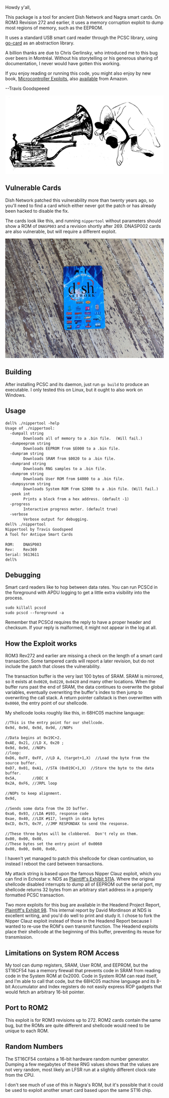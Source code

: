 Howdy y'all,

This package is a tool for ancient Dish Network and Nagra smart cards.
On ROM3 Revision 272 and earlier, it uses a memory corruption exploit
to dump most regions of memory, such as the EEPROM.

It uses a standard USB smart card reader through the PCSC library,
using [go-card](https://github.com/sf1/go-card) as an abstraction
library.

A billion thanks are due to Chris Gerlinsky, who introduced me to this
bug over beers in Montréal.  Without his storytelling or his generous
sharing of documentation, I never would have gotten this working.

If you enjoy reading or running this code, you might also enjoy by new
book, [Microcontroller
Exploits](https://nostarch.com/microcontroller-exploits), also
[available](https://www.amazon.com/Microcontroller-Exploits-Travis-Goodspeed/dp/1718503881)
from Amazon.

--Travis Goodspeeed

![Nipper is a buttlicker.](nipper.png)

## Vulnerable Cards

Dish Network patched this vulnerability more than twenty years ago, so
you'll need to find a card which either never got the patch or has already
been hacked to disable the fix.

The cards look like this, and running `nippertool` without parameters
should show a ROM of `DNASP003` and a revision shortly after 269.
DNASP002 cards are also vulnerable, but will require a different exploit.

![Nagra1 Smart Card](nagra1.jpg)

## Building

After installing PCSC and its daemon, just run `go build` to produce
an executable.  I only tested this on Linux, but it ought to also work
on Windows.

## Usage

```
dell% ./nippertool -help
Usage of ./nippertool:
  -dumpall string
        Downloads all of memory to a .bin file.  (Will fail.)
  -dumpeeprom string
        Downloads EEPROM from $E000 to a .bin file.
  -dumpram string
        Downloads SRAM from $0020 to a .bin file.
  -dumprand string
        Downloads RNG samples to a .bin file.
  -dumprom string
        Downloads User ROM from $4000 to a .bin file.
  -dumpsysrom string
        Downloads System ROM from $2000 to a .bin file. (Will fail.)
  -peek int
        Prints a block from a hex address. (default -1)
  -progress
        Interactive progress meter. (default true)
  -verbose
        Verbose output for debugging.
dell% ./nippertool 
Nippertool by Travis Goodspeed
A Tool for Antique Smart Cards

ROM:    DNASP003
Rev:    Rev369
Serial: 5613611
dell% 
```


## Debugging

Smart card readers like to hop between data rates.  You can run PCSCd
in the foreground with APDU logging to get a little extra visibility
into the process.

```
sudo killall pcscd
sudo pcscd --foreground -a
```

Remember that PCSCd requires the reply to have a proper header and
checksum.  If your reply is malformed, it might not appear in the log
at all.

## How the Exploit works

ROM3 Rev272 and earlier are missing a check on the length of a smart
card transaction.  Some tampered cards will report a later revision,
but do not include the patch that closes the vulnerability.

The transaction buffer is the very last 100 bytes of SRAM.
SRAM is mirrored, so it exists at `0x0020`, `0x0220`, `0x0420` and
many other locations.  When the buffer runs past the end of SRAM,
the data continues to overwrite the global variables, eventually
overwriting the buffer's index to then jump to overwriting the call
stack.  A return pointer callstack is then overwritten with `0x0060`,
the entry point of our shellcode.

My shellcode looks roughly like this, in 68HC05 machine language:

```
//This is the entry point for our shellcode.
0x9d, 0x9d, 0x9d, 0x9d, //NOPs

//Data begins at 0x19C+2.
0xAE, 0x21, //LD X, 0x20 ;
0x9d, 0x9d, //NOPs
//loop:
0xD6, 0xFF, 0xFF, //LD A, (target+1,X)  //Load the byte from the source buffer.
0xD7, 0x01, 0xA1, //STA (0x019C+1,X)  //Store the byte to the data buffer.
0x5A,       //DEC X
0x2A, 0xF6, //JRPL loop

//NOPs to keep alignment.
0x9d,

//Sends some data from the IO buffer.
0xa6, 0x93, //LDA #$93, response code
0xae, 0x40, //LDX #$17, length in data bytes
0xCD, 0x75, 0x7F, //JMP RESPONDAX to send the response.

//These three bytes will be clobbered.  Don't rely on them.
0x00, 0x00, 0x00,
//These bytes set the entry point of 0x0060
0x00, 0x00, 0x00, 0x60,
```

I haven't yet managed to patch this shellcode for clean continuation,
so instead I reboot the card between transactions.

My attack string is based upon the famous Nipper Clauz exploit, which
you can find in Echostar v. NDS as [Plaintiff's Exhibit
511A](http://www.murdochspirates.com/Pirates/Echostar/court/exhibits/TEX0511A.pdf).
Where the original shellcode disabled interrupts to dump all of EEPROM
out the serial port, my shellcode returns 32 bytes from an arbitrary
start address in a properly formatted PCSC transaction.

Two more exploits for this bug are available in the Headend Project
Report, [Plaintiff's Exhibit
98](http://www.murdochspirates.com/Pirates/Echostar/court/exhibits/TEX0098.pdf).
This internal report by David Mordinson at NDS is excellent writing,
and you'd do well to print and study it.  I chose to fork the Nipper
Clauz exploit instead of those in the Headend Report because I wanted
to re-use the ROM's own transmit function.  The Headend exploits place
their shellcode at the beginning of this buffer, preventing its reuse
for transmission.


## Limitations on System ROM Access

My tool can dump registers, SRAM, User ROM, and EEPROM, but the
ST16CF54 has a memory firewall that prevents code in SRAM from reading
code in the System ROM at 0x2000.  Code in System ROM can read itself,
and I'm able to call that code, but the 68HC05 machine language and
its 8-bit Accumulator and Index registers do not easily express ROP
gadgets that would fetch an arbitrary 16-bit pointer.

## Port to ROM2

This exploit is for ROM3 revisions up to 272.  ROM2 cards contain the
same bug, but the ROMs are quite different and shellcode would need to
be unique to each ROM.

## Random Numbers

The ST16CF54 contains a 16-bit hardware random number generator.
Dumping a few megabytes of these RNG values shows that the values are
not very random, most likely an LFSR run at a slightly different clock
rate from the CPU.

I don't see much of use of this in Nagra's ROM, but it's possible that
it could be used to exploit another smart card based upon the same
ST16 chip.

